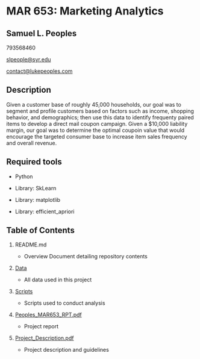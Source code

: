 # MAR 653: Marketing Analytics
## Samuel L. Peoples

793568460

slpeople@syr.edu

contact@lukepeoples.com

## Description

Given a customer base of roughly 45,000 households, our goal was to segment and profile customers based on factors such as income, shopping behavior, and demographics; then use this data to identify frequenty paired items to develop a direct mail coupon campaign. Given a $10,000 liability margin, our goal was to determine the optimal coupoin value that would encourage the targeted consumer base to increase item sales frequency and overall revenue.

## Required tools

* Python

* Library: SkLearn

* Library: matplotlib

* Library: efficient_apriori

## Table of Contents

1. README.md 
    - Overview Document detailing repository contents

2. [Data](https://github.com/SLPeoples/MSADS_Portfolio/tree/master/MAR653_Marketing_Analytics/data)
    - All data used in this project

3. [Scripts](https://github.com/SLPeoples/MSADS_Portfolio/tree/master/MAR653_Marketing_Analytics/scripts)
    - Scripts used to conduct analysis

4. [Peoples_MAR653_RPT.pdf](https://github.com/SLPeoples/MSADS_Portfolio/blob/master/MAR653_Marketing_Analytics/Peoples_MAR653_RPT.pdf)
    - Project report
  
6. [Project_Description.pdf](https://github.com/SLPeoples/MSADS_Portfolio/blob/master/MAR653_Marketing_Analytics/Project_Description.pdf)
    - Project description and guidelines
